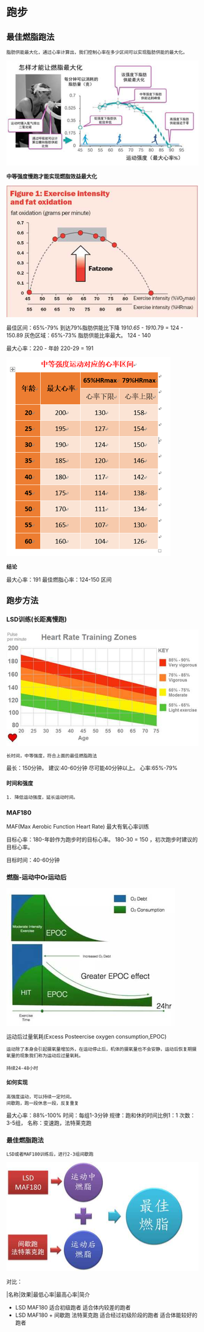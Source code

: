 # 跑步

## 最佳燃脂跑法
	
	脂肪供能最大化，通过心率计算出，我们控制心率在多少区间可以实现脂肪供能的最大化。

![图片](./img/483a3be831f04f507dc56ca85844684c.jpg)
	


**中等强度慢跑才能实现燃脂效益最大化**

![图片](./img/fe75b948c50a79fdff307d2bddaa0e9e.jpg)

最佳区间：65%-79% 到达79%脂肪供能比下降   191*0.65  -  191*0.79 = 124 - 150.89
灰色区域：65%-73% 脂肪供能比率最大。	 124 - 140 

最大心率：220 - 年龄 220-29 = 191

![图片](./img/c6742c893ca8cb4c0023c5dc2ceab042.jpg)

**结论**

最大心率：191
最佳燃脂心率：124-150 区间

## 跑步方法

### LSD训练(长距离慢跑)
	
![LSD](./img/a5352950973641f12ae34edc3e5fb75c.jpg)

	长时间，中等强度，符合上面的最佳燃脂跑法

最长：150分钟。
建议:40-60分钟 尽可能40分钟以上。
心率:65%-79%

#### 时间和强度

 	1. 降低运动强度，延长运动时间。

### MAF180

MAF(Max Aerobic Function Heart Rate) 最大有氧心率训练

目标心率：180-年龄作为跑步时的目标心率。  180-30 = 150  ，初次跑步时建议的目标心率。 

目标时间：40-60分钟

### 燃脂-运动中Or运动后

![运动后](./img/a3a56833af10580c830cf1945bce63b5.jpg)

运动后过量氧耗(Excess Posteercise oxygen consumption,EPOC)


	运动除了本身会引起摄氧量增加外，在运动停止后，机体的摄氧量也不会安静，运动后恢复期摄氧量的现象我们称为运动后过量氧耗。

	持续24-48小时

#### 如何实现
	
	高强度运动，可以持续一定时间。   
	间歇跑，跑一段休息一段，反复重复


最大心率：88%-100%
时间：每组1-3分钟
规律：跑和休的时间比例1：1 
次数：3-5组，
名称：变速跑，法特莱克跑


### 最佳燃脂跑法
	
	LSD或者MAF180训练后，进行2-3组间歇跑

![最佳](./img/a436fcd6ca6eb72c81d5116676f44e30.jpg)


对比：

|名称|效果|最低心率|最高心率|简介

- LSD MAF180 
	适合初级跑者
	适合体内较差的跑者
- LSD MAF180 + 间歇跑 法特莱克跑
	适合经过初级阶段的跑者
	适合体能较好的跑者
	


